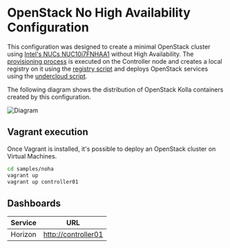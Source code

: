 # OpenStack No High Availability Configuration

This configuration was designed to create a minimal OpenStack cluster
using [Intel's NUCs NUC10i7FNHAA1][1] without High Availability. The
[provisioning process](../../install.sh) is executed on the Controller
node and creates a local registry on it using the
[registry script](../../registry.sh) and deploys OpenStack services
using the [undercloud script](../../undercloud.sh).

The following diagram shows the distribution of OpenStack Kolla
containers created by this configuration.

![Diagram](../../doc/img/containers_noha.png)

## Vagrant execution

Once Vagrant is installed, it's possible to deploy an OpenStack
cluster on Virtual Machines.

```bash
cd samples/noha
vagrant up
vagrant up controller01
```

## Dashboards

| Service | URL                   |
|---------|-----------------------|
| Horizon | <http://controller01> |

[1]: https://www.intel.com/content/www/us/en/products/docs/boards-kits/nuc/nuc-family-overview.html
